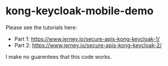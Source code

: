 # kong-keycloak-mobile-demo

Please see the tutorials here: 

* Part 1: https://www.jerney.io/secure-apis-kong-keycloak-1/
* Part 2: https://www.jerney.io/secure-apis-kong-keycloak-2/

I make no guarentees that this code works.

